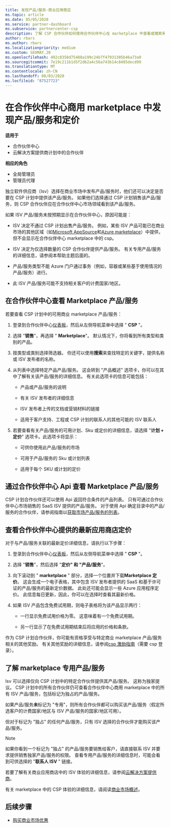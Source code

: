 ```yaml
---
title: 发现产品/服务-商业应用商店
ms.topic: article
ms.date: 05/05/2020
ms.service: partner-dashboard
ms.subservice: partnercenter-csp
description: 了解 CSP 合作伙伴如何使用合作伙伴中心在 marketplace 中查看或搜索来自独立软件供应商（Isv）的 SaaS 产品/服务的定价。
author: rbars
ms.author: rbars
ms.localizationpriority: medium
ms.custom: SEOMAY.20
ms.openlocfilehash: 492c0358d75488a199c24b7f47931305b46a73a0
ms.sourcegitcommit: 7e19c211b1d5f2db2a4c56a743b14c8485decd99
ms.translationtype: MT
ms.contentlocale: zh-CN
ms.lasthandoff: 08/03/2020
ms.locfileid: "87527723"
---
```

# <a name="discover-offers-and-pricing-in-the-partner-center-commercial-marketplace"></a>在合作伙伴中心商用 marketplace 中发现产品/服务和定价

**适用于**

- 合作伙伴中心
- 云解决方案提供商计划中的合作伙伴

**相应的角色**

- 全局管理员
- 管理员代理

独立软件供应商（Isv）选择在商业市场中发布产品/服务时，他们还可以决定是否要在 CSP 计划中提供该产品/服务。 如果他们选择通过 CSP 计划销售该产品/服务，则 CSP 合作伙伴应在合作伙伴中心市场领域看到该产品/服务。

如果 ISV 产品/服务未按预期显示在合作伙伴中心，原因可能是：

- ISV 决定不通过 CSP 计划出售产品/服务。 例如，某些 ISV 产品可能已在商业市场的其他区域（如[Microsoft AppSource](https://appsource.microsoft.com/)和[Azure marketplace](https://azuremarketplace.microsoft.com/)）中提供，但不会显示在合作伙伴中心 marketplace 中的 csp。

- ISV 决定为仅选择数量的 CSP 合作伙伴提供产品/服务。 有关专用产品/服务的详细信息，请参阅本帮助主题后面的。

- 产品/服务类型不能 Azure 门户通过事务（例如，容器或某些基于使用情况的产品/服务）进行。

- 此 ISV 产品/服务可能不支持相关客户的计费国家/地区。

## <a name="view-marketplace-offers-in-partner-center"></a>在合作伙伴中心查看 Marketplace 产品/服务

若要查看 CSP 计划中的可用商业 marketplace 产品/服务： 

1. 登录到合作伙伴中心[仪表板](https://partner.microsoft.com/dashboard)，然后从左侧导航菜单中选择 " **CSP** "。

2. 选择 "**销售**"，再选择 " **Marketplace**"。 默认情况下，你将看到所有类型和类别的产品。

3. 按类型或类别选择筛选器。 你还可以使用**搜索**来查找特定的关键字，提供名称或 ISV 发布者的名称。

4. 从列表中选择特定产品产品/服务。 这会转到 "产品概述" 选项卡，你可以在其中了解有关该产品/服务的详细信息。 有关此选项卡的信息可能包括： 

    - 产品或产品/服务的说明

    - 有关 ISV 发布者的详细信息

    - ISV 发布者上传的文档或营销材料的链接

    - 适用于客户支持、工程或 CSP 计划的联系人的其他可能的 ISV 联系人

5. 若要查看有关产品/服务的可用计划、Sku 或定价的详细信息，请选择 "**计划 + 定价**" 选项卡。此选项卡将显示：

    - 可供你使用此产品/服务的市场

    - 可用于产品/服务的 Sku 或计划列表

    - 适用于每个 SKU 或计划的定价

## <a name="view-marketplace-offers-via-partner-center-apis"></a>通过合作伙伴中心 Api 查看 Marketplace 产品/服务

CSP 计划合作伙伴还可以使用 Api 返回符合条件的产品列表。 只有可通过合作伙伴中心市场销售的 SaaS ISV 提供的产品/服务。 对于使用 Api 确定目录中的产品/服务的合作伙伴，请参阅指南以[获取市场产品/服务的列表](https://docs.microsoft.com/partner-center/develop/create-subscription-azure-marketplace-products#get-a-list-of-offers-for-a-market)。

## <a name="view-the-latest-marketplace-offer-pricing-in-partner-center"></a>查看合作伙伴中心提供的最新应用商店定价

对于与产品/服务关联的最新定价详细信息，请执行以下步骤：

1. 登录到合作伙伴中心[仪表板](https://partner.microsoft.com/dashboard)，然后从左侧导航菜单中选择 " **CSP** "。

2. 选择 "**销售**"，然后选择 "**定价" 和 "产品/服务**"。

3. 向下滚动到 " **marketplace** " 部分，选择一个位置并下载**Marketplace 定价**。 这会生成一个电子表格，其中包含 ISV 发布者提供的 SaaS 和基于许可证的产品/服务的最新定价数据。 此处还可能会显示一些 Azure 应用程序定价。 此信息每日更新，因此，你可以在选择时查看其最新价格。

4. 如果 ISV 产品包含免费试用期，则电子表格将为该产品显示两行：

    - 一行显示免费试用价格为零。 这意味着有一个免费试用期。

    - 另一行显示了在免费试用期结束后将应用的价格和条款。

作为 CSP 计划合作伙伴，你可能有资格享受与特定商业 marketplace 产品/服务相关的其他奖励。 有关其他奖励的详细信息，请参阅[csp 激励指南](https://aka.ms/partnerincentives)（需要 csp 登录）。

## <a name="learn-about-marketplace-exclusive-offers"></a>了解 marketplace 专用产品/服务

Isv 可以选择仅向 CSP 计划中的特定合作伙伴提供其产品/服务。 这称为独家提议。 CSP 计划中的所有合作伙伴仍可查看合作伙伴中心商用 marketplace 中的所有 ISV 产品/服务，包括标记为独占的产品/服务。

如果产品/服务**未**标记为 "专用"，则所有合作伙伴都可以购买该产品/服务（假定所选客户的计费国家/地区与 ISV 产品/服务的国家/地区可用）。

但对于标记为 "独占" 的任何产品/服务，只有 ISV 选择的合作伙伴才能购买该产品/服务。

> [!NOTE]
> 如果你看到一个标记为 "独占" 的产品/服务要销售给客户，请直接联系 ISV 并要求提供销售独家产品/服务的权限。 查看专用产品/服务的详细信息时，可能会看到可供选择的 "**联系人 ISV** " 链接。

若要了解有关商业应用商店中的 ISV 体验的详细信息，请参阅[云解决方案提供商](https://docs.microsoft.com/azure/marketplace/cloud-solution-providers)。

有关 marketplace 中的 CSP 体验的详细信息，请阅读[商业市场概述](csp-commercial-marketplace-overview.md)。

## <a name="next-steps"></a>后续步骤

- [购买商业市场优惠](csp-commercial-marketplace-purchase.md)
